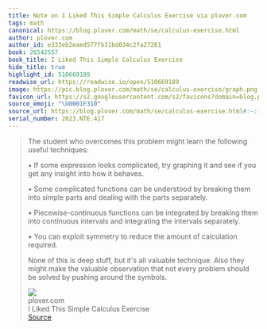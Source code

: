 ```yaml
---
title: Note on I Liked This Simple Calculus Exercise via plover.com
tags: math
canonical: https://blog.plover.com/math/se/calculus-exercise.html
author: plover.com
author_id: e333eb2eaed577fb31bd034c2fa27261
book: 26542557
book_title: I Liked This Simple Calculus Exercise
hide_title: true
highlight_id: 510669189
readwise_url: https://readwise.io/open/510669189
image: https://pic.blog.plover.com/math/se/calculus-exercise/graph.png
favicon_url: https://s2.googleusercontent.com/s2/favicons?domain=blog.plover.com
source_emoji: "\U0001F310"
source_url: https://blog.plover.com/math/se/calculus-exercise.html#:~:text=The%20student%20who,around%20the%20symbols.
serial_number: 2023.NTE.417
---
```

> The student who overcomes this problem might learn the following useful techniques:
> 
> •   If some expression looks complicated, try graphing it and see if you get any insight into how it behaves.
>     
> •   Some complicated functions can be understood by breaking them into simple parts and dealing with the parts separately.
>     
> •   Piecewise-continuous functions can be integrated by breaking them into continuous intervals and integrating the intervals separately.
>     
> •   You can exploit symmetry to reduce the amount of calculation required.
>     
> 
> None of this is deep stuff, but it's all valuable technique. Also they might make the valuable observation that not every problem should be solved by pushing around the symbols.
> <div class="quoteback-footer"><div class="quoteback-avatar"><img class="mini-favicon" src="https://s2.googleusercontent.com/s2/favicons?domain=blog.plover.com"></div><div class="quoteback-metadata"><div class="metadata-inner"><span style="display:none">FROM:</span><div aria-label="plover.com" class="quoteback-author"> plover.com</div><div aria-label="I Liked This Simple Calculus Exercise" class="quoteback-title"> I Liked This Simple Calculus Exercise</div></div></div><div class="quoteback-backlink"><a target="_blank" aria-label="go to the full text of this quotation" rel="noopener" href="https://blog.plover.com/math/se/calculus-exercise.html#:~:text=The%20student%20who,around%20the%20symbols." class="quoteback-arrow"> Source</a></div></div>